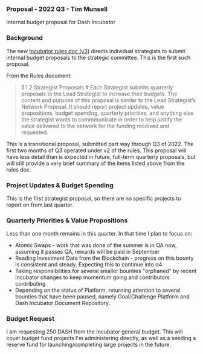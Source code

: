 ### Proposal - 2022 Q3 - Tim Munsell

Internal budget proposal for Dash Incubator

### Background 

The new [Incubator rules doc (v3)](https://github.com/dashincubator/dash-incubator-rules/blob/042fde0eea2340a2a8c9fa3483ad8f764d94fe31/rules.md) directs individual strategists to submit internal budget proposals to the strategic committee.  This is the first such proposal.

From the Rules document:

> 5.1.2 Strategist Proposals #
> Each Strategist submits quarterly proposals to the Lead Strategist to increase their budgets. The content and purpose of this proposal is similar to the Lead Strategist’s Network Proposal. It should report project updates, value propositions, budget spending, quarterly priorities, and anything else the strategist wants to commmunicate in order to help justify the value delivered to the network for the funding received and requested.

This is a transitional proposal, submitted part way through Q3 of 2022.  The first two months of Q3 operated under v2 of the rules.  This proposal will have less detail than is expected in future, full-term quarterly proposals, but will still provide a very brief summary of the items listed above from the rules doc.

### Project Updates & Budget Spending

This is the first strategist proposal, so there are no specific projects to report on from last quarter.

### Quarterly Priorities & Value Propositions

Less than one month remains in this quarter.  In that time I plan to focus on:

* Atomic Swaps - work that was done of the summer is in QA now, assuming it passes QA, rewards will be paid in September
* Reading Investment Data from the Blockchain - progress on this bounty is consistent and steady. Expecting this to continue into q4
* Taking responsibilities for several smaller bounties "orphaned" by recent incubator changes to keep momentum going and contributors contributing
* Depending on the status of Platform, returning attention to several bounties that have been paused, namely Goal/Challenge Platform and Dash Incubator Document Repository.

### Budget Request

I am requesting 250 DASH from the Incubator general budget.  This will cover budget fund projects I'm administering directly, as well as a seeding a reserve fund for launching/completing large projects in the future.
